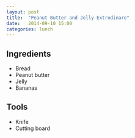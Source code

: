 ```yaml
---
layout: post
title:  "Peanut Butter and Jelly Extrodinare"
date:   2014-09-10 15:00
categories: lunch
---
```


## Ingredients
- Bread
- Peanut butter
- Jelly
- Bananas

## Tools
- Knife
- Cutting board
